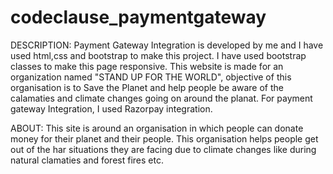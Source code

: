 # codeclause_paymentgateway

DESCRIPTION: Payment Gateway Integration is developed by me and I have used html,css and bootstrap to make this project. I have used bootstrap classes to make this page responsive. This website is made for an organization named "STAND UP FOR THE WORLD", objective of this organisation is to Save the Planet and help people be aware of the calamaties and climate changes going on around the planat. For payment gateway Integration, I used Razorpay integration.

ABOUT: This site is around an organisation in which people can donate money for their planet and their people. This organisation helps people get out of the har situations they are facing due to climate changes like during natural clamaties and forest fires etc.
